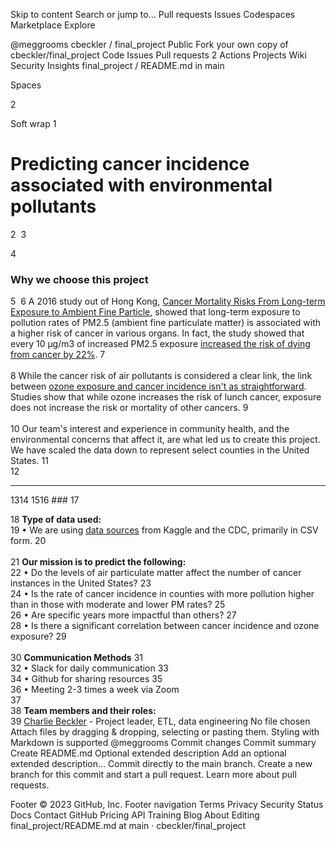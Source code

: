 
Skip to content
Search or jump to…
Pull requests
Issues
Codespaces
Marketplace
Explore
 
@meggrooms 
cbeckler
/
final_project
Public
Fork your own copy of cbeckler/final_project
Code
Issues
Pull requests
2
Actions
Projects
Wiki
Security
Insights
final_project
/
README.md
in
main
 

Spaces

2

Soft wrap
1
# Predicting cancer incidence associated with environmental pollutants
2
​
3
  
4
 ### Why we choose this project
5
​
6
A 2016 study out of Hong Kong, <a href="https://aacrjournals.org/cebp/article/25/5/839/71066/Cancer-Mortality-Risks-from-Long-term-Exposure-to">Cancer Mortality Risks From Long-term Exposure to Ambient Fine Particle</a>,  showed that long-term exposure to pollution rates of PM2.5 (ambient fine particulate matter) is associated with a higher risk of cancer in various organs. In fact, the study showed that every 10 µg/m3 of increased PM2.5 exposure <a href="https://www.aacr.org/patients-caregivers/progress-against-cancer/air-pollution-associated-cancer/">increased the risk of dying from cancer by 22%</a>.
7
<BR><BR>
8
While the cancer risk of air pollutants is considered a clear link, the link between <a href="https://www.nature.com/articles/s41370-019-0135-4">ozone exposure and cancer incidence isn't as straightforward</a>. Studies show that while ozone increases the risk of lunch cancer, exposure does not increase the risk or mortality of other cancers. 
9
<BR><BR>
10
Our team's interest and experience in community health, and the environmental concerns that affect it, are what led us to create this project. We have scaled the data down to represent select counties in the United States.
11
<BR>
12
<HR>
13
​
14
<a name="backup">  
15
​
16
###  
17
  
18
<strong>Type of data used:</strong><BR>
19
  • We are using <a href="#sources"> data sources</a> from Kaggle and the CDC, primarily in CSV form.
20
<BR><BR>
21
 <Strong> Our mission is to predict the following:</strong> <br>
22
• Do the levels of air particulate matter affect the number of cancer instances in the United States?
23
<BR>
24
• Is the rate of cancer incidence in counties with more pollution higher than in those with moderate and lower PM rates?
25
<BR>
26
• Are specific years more impactful than others?
27
<BR>
28
• Is there a significant correlation between cancer incidence and ozone exposure?
29
<BR><BR>
30
<strong>Communication Methods</strong>
31
<BR>
32
• Slack for daily communication
33
<BR>
34
• Github for sharing resources
35
<BR>
36
• Meeting 2-3 times a week via Zoom  
37
<BR>
38
<strong> Team members and their roles:</strong><Br>
39
<a href="https://github.com/cbeckler/final_project/tree/cb_etl">Charlie Beckler</a> - Project leader, ETL, data engineering
No file chosen
Attach files by dragging & dropping, selecting or pasting them.
Styling with Markdown is supported
@meggrooms
Commit changes
Commit summary
Create README.md
Optional extended description
Add an optional extended description…
 Commit directly to the main branch.
 Create a new branch for this commit and start a pull request. Learn more about pull requests.
 
Footer
© 2023 GitHub, Inc.
Footer navigation
Terms
Privacy
Security
Status
Docs
Contact GitHub
Pricing
API
Training
Blog
About
Editing final_project/README.md at main · cbeckler/final_project
